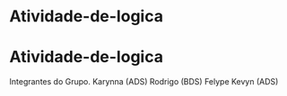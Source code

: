 # Atividade-de-logica
# Atividade-de-logica

Integrantes do Grupo.
Karynna (ADS)
Rodrigo (BDS)
Felype Kevyn (ADS)